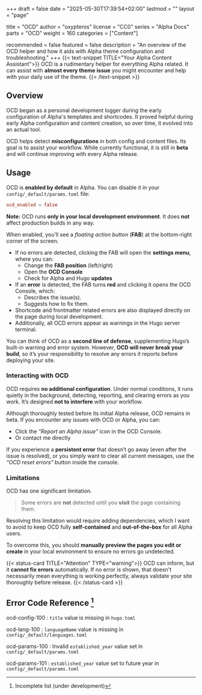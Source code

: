 +++
draft = false
date = "2025-05-30T17:39:54+02:00"
lastmod = ""
layout = "page"

title = "OCD"
author = "oxypteros"
license = "CC0"
series = "Alpha Docs"
  parts = "OCD"
  weight = 160
categories = ["Content"]

recommended = false
featured = false
description = "An overview of the OCD helper and how it aids with Alpha theme configuration and troubleshooting."
+++
{{< text-snippet TITLE="Your Alpha Content Assistant">}}
OCD is a rudimentary helper for everything Alpha related. It can assist with **almost every theme issue** you might encounter and help with your daily use of the theme.
{{< /text-snippet >}}

## Overview
OCD began as a personal development logger during the early configuration of Alpha's templates and shortcodes. It proved helpful during early Alpha configuration and content creation, so over time, it evolved into an actual tool.

OCD helps detect **misconfigurations** in both config and content files. Its goal is to assist your workflow. While currently functional, it is still in **beta** and will continue improving with every Alpha release.

## Usage

OCD is **enabled by default** in Alpha. You can disable it in your `config/_default/params.toml` file:

```toml
ocd_enabled = false
```
**Note:** OCD runs **only in your local development environment**. It does **not** affect production builds in any way.

When enabled, you'll see a *floating action button* (**FAB**) at the bottom-right corner of the screen.
- If no errors are detected, clicking the FAB will open the **settings menu**, where you can:
  - Change the **FAB position** (left/right)
  - Open the **OCD Console**
  - Check for Alpha and Hugo **updates**
- If an **error** is detected, the FAB turns **red** and clicking it opens the OCD Console, which:
  - Describes the issue(s).
  - Suggests how to fix them.
- Shortcode and frontmatter related errors are also displayed directly on the page during local development.
- Additionally, all OCD errors appear as warnings in the Hugo server terminal.

You can think of OCD as a **second line of defense**, supplementing Hugo’s built-in warning and error system.
However, **OCD will never break your build**, so it’s your responsibility to resolve any errors it reports before deploying your site.

### Interacting with OCD
OCD requires **no additional configuration**. Under normal conditions, it runs quietly in the background, detecting, reporting, and clearing errors as you work. It’s designed **not to interfere** with your workflow.

Although thoroughly tested before its initial Alpha release, OCD remains in beta. If you encounter any issues with OCD or Alpha, you can:
- Click the *“Report an Alpha issue”* icon in the OCD Console. 
- Or contact me directly

If you experience a **persistent error** that doesn’t go away (even after the issue is resolved), or you simply want to clear all current messages, use the *“OCD reset errors”* button inside the console.

### Limitations
OCD has one significant limitation.

> Some errors are **not** detected until you **visit** the page containing them.

Resolving this limitation would require adding dependencies, which I want to avoid to keep OCD fully **self-contained** and **out-of-the-box** for all Alpha users.

To overcome this, you should **manually preview the pages you edit or create** in your local environment to ensure no errors go undetected.

{{< status-card TITLE="Attention" TYPE="warning">}}
OCD can inform, but it **cannot fix errors** automatically.
If no error is shown, that doesn't necessarily mean everything is working perfectly, always validate your site thoroughly before release.
{{< /status-card >}}

## Error Code Reference [^1]
ocd-config-100
: `title` value is missing in `hugo.toml`

ocd-lang-100
: `languageName` value is missing in `config/_default/languages.toml`

ocd-params-100
:  Invalid `established_year` value set in `config/_default/params.toml`

ocd-params-101
: `established_year` value set to future year in `config/_default/params.toml`

[^1]: Incomplete list (under development)